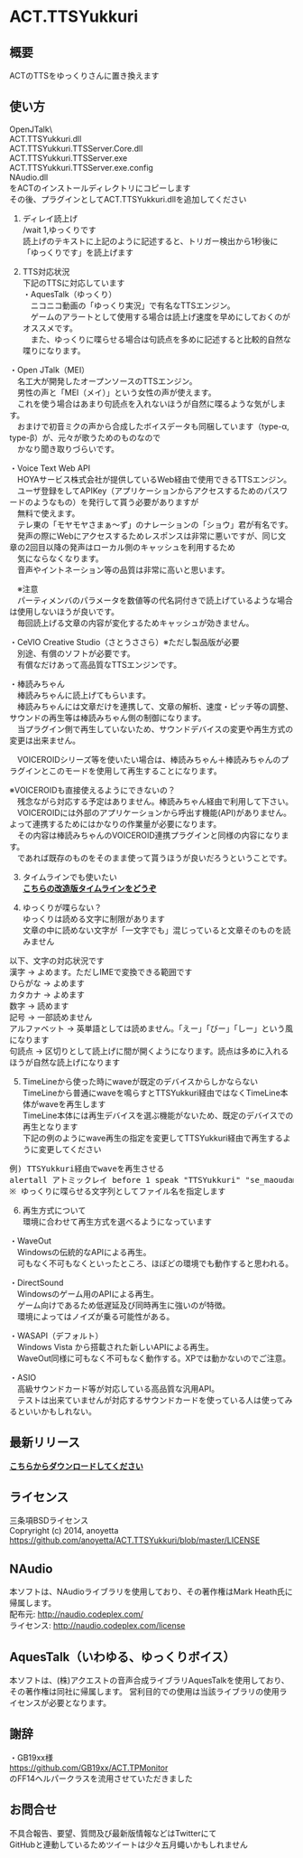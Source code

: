ACT.TTSYukkuri
============

概要
-------------
ACTのTTSをゆっくりさんに置き換えます
  
  
使い方
--------------
OpenJTalk\  
ACT.TTSYukkuri.dll  
ACT.TTSYukkuri.TTSServer.Core.dll  
ACT.TTSYukkuri.TTSServer.exe  
ACT.TTSYukkuri.TTSServer.exe.config  
NAudio.dll  
をACTのインストールディレクトリにコピーします  
その後、プラグインとしてACT.TTSYukkuri.dllを追加してください
  
  
1) ディレイ読上げ  
/wait 1,ゆっくりです  
読上げのテキストに上記のように記述すると、トリガー検出から1秒後に「ゆっくりです」を読上げます  
  
  
2) TTS対応状況  
下記のTTSに対応しています  
・AquesTalk（ゆっくり）  
　ニコニコ動画の「ゆっくり実況」で有名なTTSエンジン。  
　ゲームのアラートとして使用する場合は読上げ速度を早めにしておくのがオススメです。  
　また、ゆっくりに喋らせる場合は句読点を多めに記述すると比較的自然な喋りになります。  
  
・Open JTalk（MEI）  
　名工大が開発したオープンソースのTTSエンジン。  
　男性の声と「MEI（メイ）」という女性の声が使えます。  
　これを使う場合はあまり句読点を入れないほうが自然に喋るような気がします。  
　おまけで初音ミクの声から合成したボイスデータも同梱しています（type-α, type-β）が、元々が歌うためのものなので  
　かなり聞き取りづらいです。  
  
・Voice Text Web API  
　HOYAサービス株式会社が提供しているWeb経由で使用できるTTSエンジン。  
　ユーザ登録をしてAPIKey（アプリケーションからアクセスするためのパスワードのようなもの）を発行して貰う必要がありますが  
　無料で使えます。  
　テレ東の「モヤモヤさまぁ～ず」のナレーションの「ショウ」君が有名です。  
　発声の際にWebにアクセスするためレスポンスは非常に悪いですが、同じ文章の2回目以降の発声はローカル側のキャッシュを利用するため  
　気にならなくなります。  
　音声やイントネーション等の品質は非常に高いと思います。  
  
　※注意  
　パーティメンバのパラメータを数値等の代名詞付きで読上げているような場合は使用しないほうが良いです。  
　毎回読上げる文章の内容が変化するためキャッシュが効きません。  
  
・CeVIO Creative Studio（さとうささら）※ただし製品版が必要  
　別途、有償のソフトが必要です。  
　有償なだけあって高品質なTTSエンジンです。
  
・棒読みちゃん  
　棒読みちゃんに読上げてもらいます。  
　棒読みちゃんには文章だけを連携して、文章の解析、速度・ピッチ等の調整、サウンドの再生等は棒読みちゃん側の制御になります。  
　当プラグイン側で再生していないため、サウンドデバイスの変更や再生方式の変更は出来ません。  
  
　VOICEROIDシリーズ等を使いたい場合は、棒読みちゃん＋棒読みちゃんのプラグインとこのモードを使用して再生することになります。  
  
  ※VOICEROIDも直接使えるようにできないの？  
　残念ながら対応する予定はありません。棒読みちゃん経由で利用して下さい。  
　VOICEROIDには外部のアプリケーションから呼出す機能(API)がありません。よって連携するためにはかなりの作業量が必要になります。  
　その内容は棒読みちゃんのVOICEROID連携プラグインと同様の内容になります。  
　であれば既存のものをそのまま使って貰うほうが良いだろうということです。  
  
  
3) タイムラインでも使いたい  
**[こちらの改造版タイムラインをどうぞ](https://github.com/anoyetta/ACT.TTSYukkuri/releases/tag/ACTTimeline-rev03)**  
  
  
4) ゆっくりが喋らない？  
ゆっくりは読める文字に制限があります  
文章の中に読めない文字が「一文字でも」混じっていると文章そのものを読みません  
  
以下、文字の対応状況です  
漢字 → よめます。ただしIMEで変換できる範囲です  
ひらがな → よめます  
カタカナ → よめます  
数字 → 読めます  
記号 → 一部読めません  
アルファベット → 英単語としては読めません。「えー」「びー」「しー」という風になります  
句読点 → 区切りとして読上げに間が開くようになります。読点は多めに入れるほうが自然な読上げになります  
  
  
5) TimeLineから使った時にwaveが既定のデバイスからしかならない  
TimeLineから普通にwaveを鳴らすとTTSYukkuri経由ではなくTimeLine本体がwaveを再生します  
TimeLine本体には再生デバイスを選ぶ機能がないため、既定のデバイスでの再生となります  
下記の例のようにwave再生の指定を変更してTTSYukkuri経由で再生するように変更してください  
<pre>
例) TTSYukkuri経由でwaveを再生させる
alertall アトミックレイ before 1 speak "TTSYukkuri" "se_maoudamashii_chime10.wav"
※ ゆっくりに喋らせる文字列としてファイル名を指定します
</pre>


6) 再生方式について  
環境に合わせて再生方式を選べるようになっています

・WaveOut  
　Windowsの伝統的なAPIによる再生。  
　可もなく不可もなくといったところ、ほぼどの環境でも動作すると思われる。  
  
・DirectSound  
　Windowsのゲーム用のAPIによる再生。  
　ゲーム向けであるため低遅延及び同時再生に強いのが特徴。  
　環境によってはノイズが乗る可能性がある。  
  
・WASAPI（デフォルト）  
　Windows Vista から搭載された新しいAPIによる再生。  
　WaveOut同様に可もなく不可もなく動作する。XPでは動かないのでご注意。  
  
・ASIO  
　高級サウンドカード等が対応している高品質な汎用API。  
　テストは出来ていませんが対応するサウンドカードを使っている人は使ってみるといいかもしれない。  
  
  
  
最新リリース
--------------
**[こちらからダウンロードしてください](https://github.com/anoyetta/ACT.TTSYukkuri/releases/latest)**  


ライセンス
--------------
三条項BSDライセンス  
Copryright (c) 2014, anoyetta  
https://github.com/anoyetta/ACT.TTSYukkuri/blob/master/LICENSE  
  
  
NAudio
--------------
本ソフトは、NAudioライブラリを使用しており、その著作権はMark Heath氏に帰属します。  
配布元:     http://naudio.codeplex.com/  
ライセンス: http://naudio.codeplex.com/license  
  
    
AquesTalk（いわゆる、ゆっくりボイス）
--------------
本ソフトは、(株)アクエストの音声合成ライブラリAquesTalkを使用しており、その著作権は同社に帰属します。
営利目的での使用は当該ライブラリの使用ライセンスが必要となります。


謝辞
--------------
・GB19xx様  
https://github.com/GB19xx/ACT.TPMonitor  
のFF14ヘルパークラスを流用させていただきました  
  
    
お問合せ
--------------
不具合報告、要望、質問及び最新版情報などはTwitterにて  
GitHubと連動しているためツイートは少々五月蠅いかもしれません  
